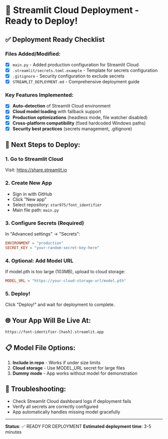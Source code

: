 # 🚀 Streamlit Cloud Deployment - Ready to Deploy!

## ✅ Deployment Ready Checklist

### Files Added/Modified:
- [x] `main.py` - Added production configuration for Streamlit Cloud
- [x] `.streamlit/secrets.toml.example` - Template for secrets configuration
- [x] `.gitignore` - Security configuration to exclude secrets
- [x] `STREAMLIT_DEPLOYMENT.md` - Comprehensive deployment guide

### Key Features Implemented:
- [x] **Auto-detection** of Streamlit Cloud environment
- [x] **Cloud model loading** with fallback support
- [x] **Production optimizations** (headless mode, file watcher disabled)
- [x] **Cross-platform compatibility** (fixed hardcoded Windows paths)
- [x] **Security best practices** (secrets management, .gitignore)

## 🎯 Next Steps to Deploy:

### 1. Go to Streamlit Cloud
Visit: https://share.streamlit.io

### 2. Create New App
- Sign in with GitHub
- Click "New app"
- Select repository: `star975/font_identifier`
- Main file path: `main.py`

### 3. Configure Secrets (Required)
In "Advanced settings" → "Secrets":
```toml
ENVIRONMENT = "production"
SECRET_KEY = "your-random-secret-key-here"
```

### 4. Optional: Add Model URL
If model.pth is too large (103MB), upload to cloud storage:
```toml
MODEL_URL = "https://your-cloud-storage-url/model.pth"
```

### 5. Deploy!
Click "Deploy!" and wait for deployment to complete.

## 🌐 Your App Will Be Live At:
`https://font-identifier-[hash].streamlit.app`

## 📋 Model File Options:
1. **Include in repo** - Works if under size limits
2. **Cloud storage** - Use MODEL_URL secret for large files  
3. **Dummy mode** - App works without model for demonstration

## 🔧 Troubleshooting:
- Check Streamlit Cloud dashboard logs if deployment fails
- Verify all secrets are correctly configured
- App automatically handles missing model gracefully

---
**Status**: ✅ READY FOR DEPLOYMENT
**Estimated deployment time**: 3-5 minutes